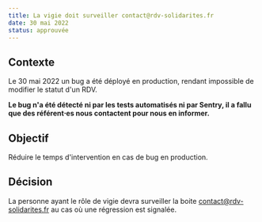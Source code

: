 ```yaml
---
title: La vigie doit surveiller contact@rdv-solidarites.fr
date: 30 mai 2022
status: approuvée
---
```


## Contexte

Le 30 mai 2022 un bug a été déployé en production, rendant impossible de modifier le statut d'un RDV. 

**Le bug n'a été détecté ni par les tests automatisés ni par Sentry, il a fallu que des référent⋅es nous contactent pour nous en informer.**

## Objectif

Réduire le temps d'intervention en cas de bug en production.

## Décision

La personne ayant le rôle de vigie devra surveiller la boite contact@rdv-solidarites.fr au cas où une régression est signalée.
